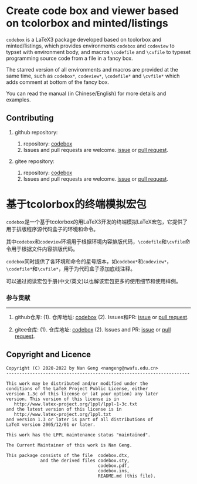 Create code box and viewer based on tcolorbox and minted/listings
=======

`codebox` is a LaTeX3 package developed based on tcolorbox and minted/listings, which provides environments `codebox` and `codeview` to typset with environment body, and macros `\codefile` and `\cvfile` to typeset programming source code from a file in a fancy box.

The starred version of all environments and macros are provided at the same time, such as `codebox*`, `codeview*`, `\codefile*` and `\cvfile*` which adds comment at bottom of the fancy box.

You can read the manual (in Chinese/English) for more details and examples.

Contributing
------------

1. github repository:
    1. repository: [codebox](https://github.com/registor/codebox)
    2. Issues and pull requests are welcome. [issue](https://github.com/registor/codebox/issues) or [pull request](https://github.com/registor/codebox/pulls).

2. gitee repository:
    1. repository: [codebox](https://gitee.com/nwafu_nan/codebox)
    2. Issues and pull requests are welcome. [issue](https://gitee.com/nwafu_nan/codebox/issues) or [pull request](https://gitee.com/nwafu_nan/codebox/pulls).

基于tcolorbox的终端模拟宏包
=======

`codebox`是一个基于tcolorbox的用LaTeX3开发的终端模拟LaTeX宏包，它提供了用于排版程序源代码盒子的环境和命令。

其中`codebox`和`codeview`环境用于根据环境内容排版代码，`\codefile`和`\cvfile`命令用于根据文件内容排版代码。

`codebox`同时提供了各环境和命令的星号版本，如`codebox*`和`codeview*`，`\codefile*`和`\cvfile*`，用于为代码盒子添加底线注释。

可以通过阅读宏包手册(中文/英文)以也解该宏包更多的使用细节和使用样例。

###  参与贡献
---------------------

1. github仓库:
    (1). 仓库地址: [codebox](https://github.com/registor/codebox)
    (2). Issues和PR: [issue](https://github.com/registor/codebox/issues) or [pull request](https://github.com/registor/codebox/pulls).

2. gitee仓库:
    (1). 仓库地址: [codebox](https://gitee.com/nwafu_nan/codebox)
    (2). Issues and PR: [issue](https://gitee.com/nwafu_nan/codebox/issues) or [pull request](https://gitee.com/nwafu_nan/codebox/pulls).

Copyright and Licence
---------------------

    Copyright (C) 2020-2022 by Nan Geng <nangeng@nwafu.edu.cn>
    ----------------------------------------------------------------------

    This work may be distributed and/or modified under the
    conditions of the LaTeX Project Public License, either
    version 1.3c of this license or (at your option) any later
    version. This version of this license is in
       http://www.latex-project.org/lppl/lppl-1-3c.txt
    and the latest version of this license is in
       http://www.latex-project.org/lppl.txt
    and version 1.3 or later is part of all distributions of
    LaTeX version 2005/12/01 or later.

    This work has the LPPL maintenance status "maintained".

    The Current Maintainer of this work is Nan Geng.

    This package consists of the file  codebox.dtx,
                 and the derived files codebox.sty,
                                       codebox.pdf,
                                       codebox.ins,
                                       README.md (this file).

